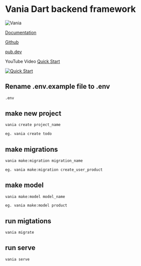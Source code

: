 
# Vania Dart backend framework

![Vania](https://vdart.dev/img/logo.png)

[Documentation](https://vdart.dev)

[Github](https://github.com/vania-dart/framework)

[pub.dev](https://pub.dev/packages/vania)

YouTube Video [Quick Start](https://www.youtube.com/watch?v=k8ol0F4bDKs)

[![Quick Start](http://img.youtube.com/vi/k8ol0F4bDKs/0.jpg)](https://www.youtube.com/watch?v=k8ol0F4bDKs "Quick Start")


## Rename .env.example file to .env
```bash
.env
```

## make new project
```bash
vania create project_name

eg. vania create todo

```

## make migrations
```bash
vania make:migration migration_name

eg. vania make:migration create_user_product
```

## make model
```bash
vania make:model model_name

eg. vania make:model product
```
## run migtations
```bash
vania migrate
```

## run serve
```bash
vania serve
```

